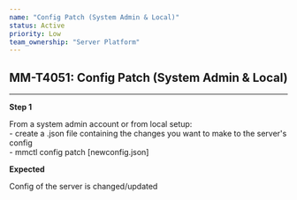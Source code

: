 ```yaml
---
name: "Config Patch (System Admin & Local)"
status: Active
priority: Low
team_ownership: "Server Platform"
---
```


## MM-T4051: Config Patch (System Admin & Local)

---

**Step 1**

From a system admin account or from local setup:\
\- create a .json file containing the changes you want to make to the server's config\
\- mmctl config patch \[newconfig.json]

**Expected**

Config of the server is changed/updated

